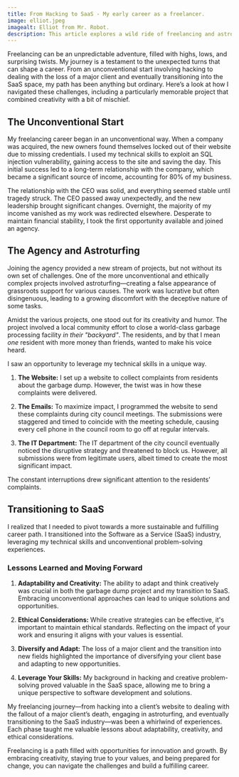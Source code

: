 ```yaml
---
title: From Hacking to SaaS - My early career as a freelancer.
image: elliot.jpeg
imagealt: Elliot from Mr. Robot. 
description: This article explores a wild ride of freelancing and astroturfing, eventually leading to a more sustainable career.
---
```


Freelancing can be an unpredictable adventure, filled with highs, lows, and surprising twists. My journey is a testament to the unexpected turns that can shape a career. From an unconventional start involving hacking to dealing with the loss of a major client and eventually transitioning into the SaaS space, my path has been anything but ordinary. Here’s a look at how I navigated these challenges, including a particularly memorable project that combined creativity with a bit of mischief.

## The Unconventional Start

My freelancing career began in an unconventional way. When a company was acquired, the new owners found themselves locked out of their website due to missing credentials. I used my technical skills to exploit an SQL injection vulnerability, gaining access to the site and saving the day. This initial success led to a long-term relationship with the company, which became a significant source of income, accounting for 80% of my business. 

The relationship with the CEO was solid, and everything seemed stable until tragedy struck. The CEO passed away unexpectedly, and the new leadership brought significant changes. Overnight, the majority of my income vanished as my work was redirected elsewhere. Desperate to maintain financial stability, I took the first opportunity available and joined an agency.

## The Agency and Astroturfing

Joining the agency provided a new stream of projects, but not without its own set of challenges. One of the more unconventional and ethically complex projects involved astroturfing—creating a false appearance of grassroots support for various causes. The work was lucrative but often disingenuous, leading to a growing discomfort with the deceptive nature of some tasks.

Amidst the various projects, one stood out for its creativity and humor. The project involved a local community effort to close a world-class garbage processing facility *in their "backyard"*. The residents, and by that I mean *one* resident with more money than friends, wanted to make his voice heard. 

I saw an opportunity to leverage my technical skills in a unique way.

1. **The Website:** I set up a website to collect complaints from residents about the garbage dump. However, the twist was in how these complaints were delivered.

2. **The Emails:** To maximize impact, I programmed the website to send these complaints during city council meetings. The submissions were staggered and timed to coincide with the meeting schedule, causing every cell phone in the council room to go off at regular intervals.

3. **The IT Department:** The IT department of the city council eventually noticed the disruptive strategy and threatened to block us. However, all submissions were from legitimate users, albeit timed to create the most significant impact. 

The constant interruptions drew significant attention to the residents’ complaints.

## Transitioning to SaaS

I realized that I needed to pivot towards a more sustainable and fulfilling career path. I transitioned into the Software as a Service (SaaS) industry, leveraging my technical skills and unconventional problem-solving experiences.

### Lessons Learned and Moving Forward

1. **Adaptability and Creativity:** The ability to adapt and think creatively was crucial in both the garbage dump project and my transition to SaaS. Embracing unconventional approaches can lead to unique solutions and opportunities.

2. **Ethical Considerations:** While creative strategies can be effective, it's important to maintain ethical standards. Reflecting on the impact of your work and ensuring it aligns with your values is essential.

3. **Diversify and Adapt:** The loss of a major client and the transition into new fields highlighted the importance of diversifying your client base and adapting to new opportunities.

4. **Leverage Your Skills:** My background in hacking and creative problem-solving proved valuable in the SaaS space, allowing me to bring a unique perspective to software development and solutions.



My freelancing journey—from hacking into a client’s website to dealing with the fallout of a major client’s death, engaging in astroturfing, and eventually transitioning to the SaaS industry—was been a whirlwind of experiences. Each phase taught me valuable lessons about adaptability, creativity, and ethical considerations.

Freelancing is a path filled with opportunities for innovation and growth. By embracing creativity, staying true to your values, and being prepared for change, you can navigate the challenges and build a fulfilling career.
